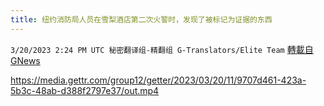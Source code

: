 ```yaml
---
title: 纽约消防局人员在雪梨酒店第二次火警时，发现了被标记为证据的东西
---
```

`3/20/2023 2:24 PM UTC 秘密翻译组-精翻组 G-Translators/Elite Team` [轉載自GNews](https://gnews.org/articles/1030253)


https://media.gettr.com/group12/getter/2023/03/20/11/9707d461-423a-5b3c-48ab-d388f2797e37/out.mp4
